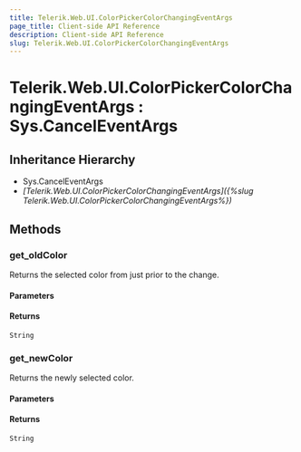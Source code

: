 ```yaml
---
title: Telerik.Web.UI.ColorPickerColorChangingEventArgs
page_title: Client-side API Reference
description: Client-side API Reference
slug: Telerik.Web.UI.ColorPickerColorChangingEventArgs
---
```


# Telerik.Web.UI.ColorPickerColorChangingEventArgs : Sys.CancelEventArgs 

## Inheritance Hierarchy

* Sys.CancelEventArgs
* *[Telerik.Web.UI.ColorPickerColorChangingEventArgs]({%slug Telerik.Web.UI.ColorPickerColorChangingEventArgs%})*

## Methods

###  get_oldColor

Returns the selected color from just prior to the change.

#### Parameters

#### Returns

`String`

###  get_newColor

Returns the newly selected color.

#### Parameters

#### Returns

`String`
